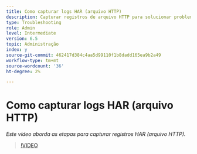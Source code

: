 ```yaml
---
title: Como capturar logs HAR (arquivo HTTP)
description: Capturar registros de arquivo HTTP para solucionar problemas relacionados à rede
type: Troubleshooting
role: Admin
level: Intermediate
version: 6.5
topic: Administração
index: y
source-git-commit: 462417d384c4aa5d99110f1b8dadd165ea9b2a49
workflow-type: tm+mt
source-wordcount: '36'
ht-degree: 2%

---
```



# Como capturar logs HAR (arquivo HTTP)

*Este vídeo aborda as etapas para capturar registros HAR (arquivo HTTP).*

>[!VIDEO](https://video.tv.adobe.com/v/335488?quality=9&learn=on)
